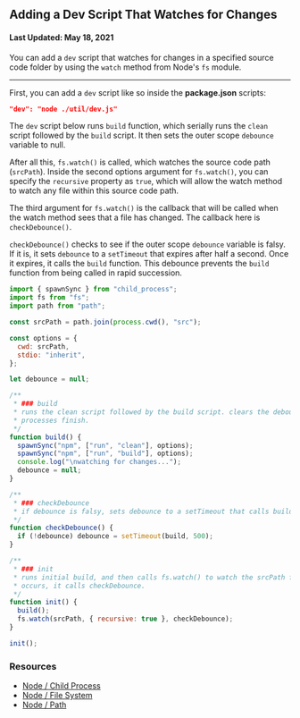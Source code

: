 ## Adding a Dev Script That Watches for Changes

#### Last Updated: May 18, 2021

You can add a `dev` script that watches for changes in a specified source code folder by using the `watch` method from Node's `fs` module.

<hr />

First, you can add a `dev` script like so inside the **package.json** scripts:

```json
"dev": "node ./util/dev.js"
```

The `dev` script below runs `build` function, which serially runs the `clean` script followed by the `build` script. It then sets the outer scope `debounce` variable to null.

After all this, `fs.watch()` is called, which watches the source code path (`srcPath`). Inside the second options argument for `fs.watch()`, you can specify the `recursive` property as `true`, which will allow the watch method to watch any file within this source code path.

The third argument for `fs.watch()` is the callback that will be called when the watch method sees that a file has changed. The callback here is `checkDebounce()`.

`checkDebounce()` checks to see if the outer scope `debounce` variable is falsy. If it is, it sets `debounce` to a `setTimeout` that expires after half a second. Once it expires, it calls the `build` function. This debounce prevents the `build` function from being called in rapid succession.

```js
import { spawnSync } from "child_process";
import fs from "fs";
import path from "path";

const srcPath = path.join(process.cwd(), "src");

const options = {
  cwd: srcPath,
  stdio: "inherit",
};

let debounce = null;

/**
 * ### build
 * runs the clean script followed by the build script. clears the debounce value after these
 * processes finish.
 */
function build() {
  spawnSync("npm", ["run", "clean"], options);
  spawnSync("npm", ["run", "build"], options);
  console.log("\nwatching for changes...");
  debounce = null;
}

/**
 * ### checkDebounce
 * if debounce is falsy, sets debounce to a setTimeout that calls build() after half a second.
 */
function checkDebounce() {
  if (!debounce) debounce = setTimeout(build, 500);
}

/**
 * ### init
 * runs initial build, and then calls fs.watch() to watch the srcPath for changes. If a change
 * occurs, it calls checkDebounce.
 */
function init() {
  build();
  fs.watch(srcPath, { recursive: true }, checkDebounce);
}

init();
```

### Resources

- [Node / Child Process](https://nodejs.org/api/child_process.html)
- [Node / File System](https://nodejs.org/api/fs.html)
- [Node / Path](https://nodejs.org/api/path.html)
